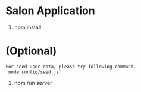 # Salon Application

1. npm install

# (Optional)
    For seed user data, please try following command.
    `node config/seed.js`

2. npm run server